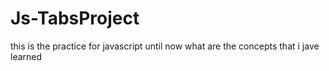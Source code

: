 # Js-TabsProject
this is the practice for javascript until now what are the concepts that i jave learned
